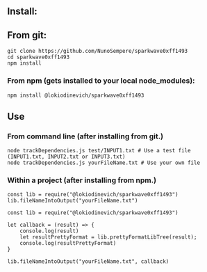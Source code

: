 
## Install:

## From git:
```
git clone https://github.com/NunoSempere/sparkwave0xff1493
cd sparkwave0xff1493
npm install
```
### From npm (gets installed to your local node_modules):
```
npm install @lokiodinevich/sparkwave0xff1493
```

## Use

### From command line (after installing from git.)
```
node trackDependencies.js test/INPUT1.txt # Use a test file (INPUT1.txt, INPUT2.txt or INPUT3.txt)
node trackDependencies.js yourFileName.txt # Use your own file
```

### Within a project (after installing from npm.)
```
const lib = require("@lokiodinevich/sparkwave0xff1493")
lib.fileNameIntoOutput("yourFileName.txt")

```

```
const lib = require("@lokiodinevich/sparkwave0xff1493")

let callback = (result) => {
    console.log(result)
    let resultPrettyFormat = lib.prettyFormatLibTree(result);
    console.log(resultPrettyFormat)
}

lib.fileNameIntoOutput("yourFileName.txt", callback)

```